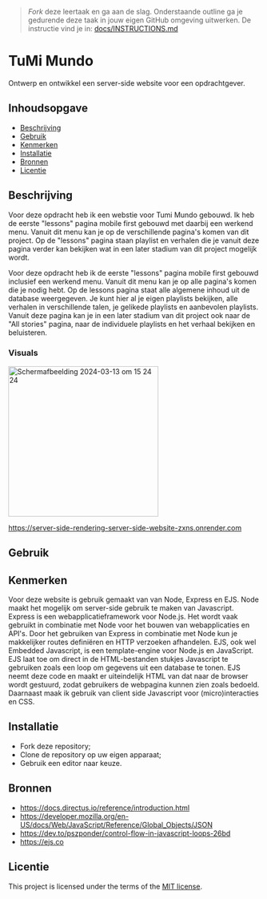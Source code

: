 > _Fork_ deze leertaak en ga aan de slag. Onderstaande outline ga je gedurende deze taak in jouw eigen GitHub omgeving uitwerken. De instructie vind je in: [docs/INSTRUCTIONS.md](docs/INSTRUCTIONS.md)

# TuMi Mundo
Ontwerp en ontwikkel een server-side website voor een opdrachtgever.

## Inhoudsopgave

  * [Beschrijving](#beschrijving)
  * [Gebruik](#gebruik)
  * [Kenmerken](#kenmerken)
  * [Installatie](#installatie)
  * [Bronnen](#bronnen)
  * [Licentie](#licentie)

## Beschrijving
<!-- In de Beschrijving staat kort beschreven wat voor project het is en wat je hebt gemaakt -->
<!-- Voeg een mooie poster visual toe 📸 -->
<!-- Voeg een link toe naar Github Pages 🌐-->

Voor deze opdracht heb ik een webstie voor Tumi Mundo gebouwd. Ik heb de eerste "lessons" pagina mobile first gebouwd met daarbij een werkend menu. Vanuit dit menu kan je op de verschillende pagina's komen van dit project. Op de "lessons" pagina staan playlist en verhalen die je vanuit deze pagina verder kan bekijken wat in een later stadium van dit project mogelijk wordt. 

Voor deze opdracht heb ik de eerste "lessons" pagina mobile first gebouwd inclusief een werkend menu. Vanuit dit menu kan je op alle pagina's komen die je nodig hebt. Op de lessons pagina staat alle algemene inhoud uit de database weergegeven. Je kunt hier al je eigen playlists bekijken, alle verhalen in verschillende talen, je gelikede playlists en aanbevolen playlists. Vanuit deze pagina kan je in een later stadium van dit project ook naar de "All stories" pagina, naar de individuele playlists en het verhaal bekijken en beluisteren.

### Visuals
<img width="300" alt="Scherm­afbeelding 2024-03-13 om 15 24 24" src="https://github.com/lisavanmansom/server-side-rendering-server-side-website/assets/144007419/dbca5952-ed95-49c8-98df-9bd0e2a75c4f">

https://server-side-rendering-server-side-website-zxns.onrender.com

## Gebruik

<!--Bij Gebruik staat hoe je project er uit ziet, hoe het werkt en wat je er mee kan. -->

## Kenmerken
<!-- Bij Kenmerken staat welke technieken zijn gebruikt en hoe. Wat is de HTML structuur? Wat zijn de belangrijkste dingen in CSS? Wat is er met Javascript gedaan en hoe? Misschien heb je een framwork of library gebruikt? -->

Voor deze website is gebruik gemaakt van van Node, Express en EJS. Node maakt het mogelijk om server-side gebruik te maken van Javascript. Express is een webapplicatieframework voor Node.js. Het wordt vaak gebruikt in combinatie met Node voor het bouwen van webapplicaties en API's. Door het gebruiken van Express in combinatie met Node kun je makkelijker routes definiëren en HTTP verzoeken afhandelen. EJS, ook wel Embedded Javascript, is een template-engine voor Node.js en JavaScript. EJS laat toe om direct in de HTML-bestanden stukjes Javascript te gebruiken zoals een loop om gegevens uit een database te tonen. EJS neemt deze code en maakt er uiteindelijk HTML van dat naar de browser wordt gestuurd, zodat gebruikers de webpagina kunnen zien zoals bedoeld. Daarnaast maak ik gebruik van client side Javascript voor (micro)interacties en CSS.

## Installatie
<!-- Bij Instalatie staat hoe een andere developer aan jouw repo kan werken -->
* Fork deze repository;
* Clone de repository op uw eigen apparaat;
* Gebruik een editor naar keuze.

## Bronnen
* https://docs.directus.io/reference/introduction.html
* https://developer.mozilla.org/en-US/docs/Web/JavaScript/Reference/Global_Objects/JSON
* https://dev.to/pszponder/control-flow-in-javascript-loops-26bd
* https://ejs.co
  
## Licentie

This project is licensed under the terms of the [MIT license](./LICENSE).
